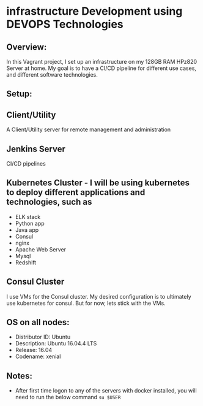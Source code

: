 # infrastructure Development using DEVOPS Technologies

## Overview:
In this Vagrant project, I set up an infrastructure on my 128GB RAM HPz820 Server at home. My goal is to have a CI/CD pipeline for different use cases, and different software technologies.

## Setup:

## Client/Utility
A Client/Utility server for remote management and administration

## Jenkins Server
CI/CD pipelines

## Kubernetes Cluster - I will be using kubernetes to deploy different applications and technologies, such as
- ELK stack
- Python app
- Java app
- Consul
- nginx
- Apache Web Server
- Mysql
- Redshift

## Consul Cluster
I use VMs for the Consul cluster. My desired configuration is to ultimately use kubernetes for consul. But for now, lets stick with the VMs.

## OS on all nodes:
- Distributor ID: Ubuntu
- Description:    Ubuntu 16.04.4 LTS
- Release:        16.04
- Codename:       xenial

## Notes:
- After first time logon to any of the servers with docker installed, you will need to run the below command
```su $USER```

